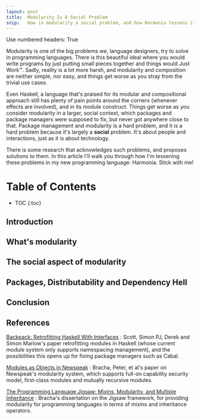 ```yaml
---
layout: post
title:  Modularity Is A Social Problem
snip:   How is modularity a social problem, and how Harmonia lessens it
---
```


Use numbered headers: True

<!-- * * * -->

Modularity is one of the big problems we, language designers, try to solve in programming languages.
There is this beautiful ideal where you would write programs by just putting small pieces together
and things would Just Work™. Sadly, reality is a lot more harsh, and modularity and composition are
neither simple, nor easy, and things get worse as you stray from the trivial use cases.

Even Haskell, a language that's praised for its modular and compositional approach still has plenty
of pain points around the corners (whenever effects are involved), and in its module construct.
Things get worse as you consider modularity in a larger, social context, which packages and
package managers were supposed to fix, but never got anywhere close to that. Package management
and modularity is a hard problem, and it is a hard problem because it's largely a **social**
problem. It's about people and interactions, just as it is about technology.

There is some research that acknowledges such problems, and proposes solutions to them. In this
article I'll walk you through how I'm lessening these problems in my new programming language: Harmonia.
Stick with me!



# Table of Contents
 *  TOC
{:toc}


## Introduction
## What's modularity
## The social aspect of modularity
## Packages, Distributability and Dependency Hell
## Conclusion
## References

[Backpack: Retrofitting Haskell With Interfaces](http://plv.mpi-sws.org/backpack/)
: Scott, Simon PJ, Derek and Simon Marlow's paper retrofitting modules in Haskell (whose current module system only supports namespacing management), and the possibilities this opens up for fixing package managers such as Cabal.

[Modules as Objects in Newspeak](http://bracha.org/newspeak-modules.pdf)
: Bracha, Peter, et al's paper on Newspeak's modularity system, which supports full-on capability security model, first-class modules and mutually recursive modules.

[The Programming Language Jigsaw: Mixins, Modularity, and Multiple Inheritance](http://content.lib.utah.edu/utils/getfile/collection/uspace/id/4356/filename/4228.pdf)
: Bracha's dissertation on the Jigsaw framework, for providing modularity for programming languages in terms of mixins and inheritance operators.
